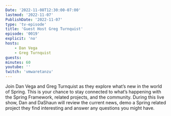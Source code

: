 ```yaml
---
Date: '2022-11-08T12:30:00-07:00'
lastmod: '2022-11-07'
PublishDate: '2022-11-07'
type: 'tv-episode'
title: 'Guest Host Greg Turnquist'
episode: '0019'
explicit: 'no'
hosts:
    - Dan Vega
    - Greg Turnquist
guests:
minutes: 60
youtube: ''
twitch: 'vmwaretanzu'
---
```


Join Dan Vega and Greg Turnquist as they explore what’s new in the world of Spring. This is your chance to stay connected to what’s happening with the Spring Framework, related projects, and the community. During this live show, Dan and DaShaun will review the current news, demo a Spring related project they find interesting and answer any questions you might have.

